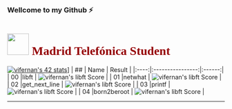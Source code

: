 ### Wellcome to my Github ⚡
<!--
**vifernan42/vifernan42** is a ✨ _special_ ✨ repository because its `README.md` (this file) appears on your GitHub profile.

Here are some ideas to get you started:

- 🔭 I’m currently working on ...
- 🌱 I’m currently learning ...
- 👯 I’m looking to collaborate on ...
- 🤔 I’m looking for help with ...
- 💬 Ask me about ...
- 📫 How to reach me: ...
- 😄 Pronouns: ...
- ⚡ Fun fact: ...
-->
# <h1 style="color:#950104; font-family: poppins;"> <img src="https://raw.githubusercontent.com/kube/vscode-42header/master/42.png" width=50> Madrid Telefónica Student </h1>

[![vifernan's 42 stats](https://badge42.herokuapp.com/api/stats/vifernan?privacyEmail=true)](https://github.com/JaeSeoKim/badge42)]
|  ##  |			Name				| Result |
|:----:|:----------------:|:------:|
|  00  |libft							          | ![vifernan's libft Score](https://badge42.herokuapp.com/api/project/vifernan/Libft) |
|  01  |netwhat     			          | ![vifernan's libft Score](https://badge42.herokuapp.com/api/project/vifernan/netwhat) |
|  02  |get_next_line			          | ![vifernan's libft Score](https://badge42.herokuapp.com/api/project/vifernan/get_next_line) |
|  03  |printf        		          | ![vifernan's libft Score](https://badge42.herokuapp.com/api/project/vifernan/ft_printf) |
|  04  |born2beroot    		          | ![vifernan's libft Score](https://badge42.herokuapp.com/api/project/vifernan/Born2beroot) |


---

